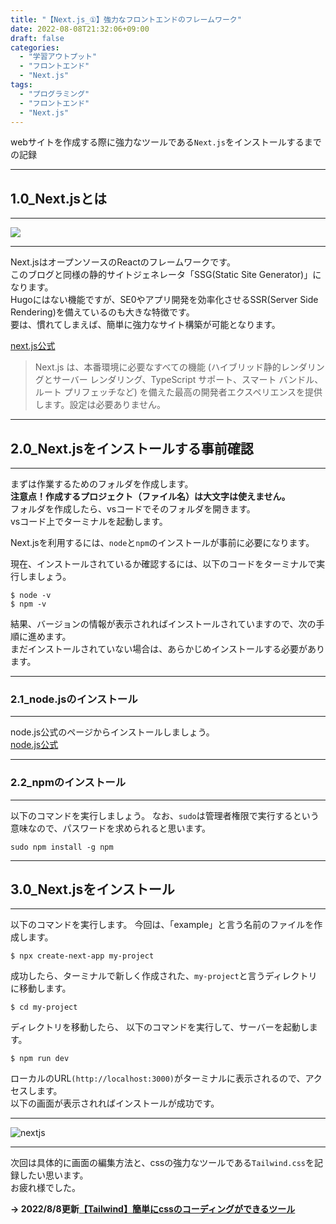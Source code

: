 ```yaml
---
title: "【Next.js_①】強力なフロントエンドのフレームワーク"
date: 2022-08-08T21:32:06+09:00
draft: false
categories:
  - "学習アウトプット"
  - "フロントエンド"
  - "Next.js"
tags:
  - "プログラミング"
  - "フロントエンド"
  - "Next.js"
---
```


webサイトを作成する際に強力なツールである``Next.js``をインストールするまでの記録
<!--more-->

***
## 1.0_Next.jsとは
***
![](../../img/13_nextjs01.png)
***
Next.jsはオープンソースのReactのフレームワークです。  
このブログと同様の静的サイトジェネレータ「SSG(Static Site Generator)」になります。  
Hugoにはない機能ですが、SE0やアプリ開発を効率化させるSSR(Server Side Rendering)を備えているのも大きな特徴です。  
要は、慣れてしまえば、簡単に強力なサイト構築が可能となります。

[next.js公式](https://nextjs.org/)  
>Next.js は、本番環境に必要なすべての機能 (ハイブリッド静的レンダリングとサーバー レンダリング、TypeScript サポート、スマート バンドル、ルート プリフェッチなど) を備えた最高の開発者エクスペリエンスを提供します。設定は必要ありません。


***
## 2.0_Next.jsをインストールする事前確認
***


まずは作業するためのフォルダを作成します。  
**注意点！作成するプロジェクト（ファイル名）は大文字は使えません。**  
フォルダを作成したら、vsコードでそのフォルダを開きます。  
vsコード上でターミナルを起動します。  

Next.jsを利用するには、``node``と``npm``のインストールが事前に必要になります。

現在、インストールされているか確認するには、以下のコードをターミナルで実行しましょう。

```
$ node -v
$ npm -v
```

結果、バージョンの情報が表示されればインストールされていますので、次の手順に進めます。  
まだインストールされていない場合は、あらかじめインストールする必要があります。 

***

### 2.1_node.jsのインストール

***

node.js公式のページからインストールしましょう。  
[node.js公式](https://nodejs.org/ja/)  

***
### 2.2_npmのインストール
***
以下のコマンドを実行しましょう。
なお、``sudo``は管理者権限で実行するという意味なので、パスワードを求められると思います。
```
sudo npm install -g npm
```  

***
## 3.0_Next.jsをインストール
***
以下のコマンドを実行します。
今回は、「example」と言う名前のファイルを作成します。

```
$ npx create-next-app my-project
```

成功したら、ターミナルで新しく作成された、`my-project`と言うディレクトリに移動します。

```
$ cd my-project
```

ディレクトリを移動したら、
以下のコマンドを実行して、サーバーを起動します。

```
$ npm run dev
```
ローカルのURL``(http://localhost:3000)``がターミナルに表示されるので、アクセスします。  
以下の画面が表示されればインストールが成功です。
***
![nextjs](../../img/13_nextjs02.png)
***
次回は具体的に画面の編集方法と、cssの強力なツールである``Tailwind.css``を記録したい思います。  
お疲れ様でした。  
  

**→ 2022/8/8更新[【Tailwind】簡単にcssのコーディングができるツール](https://daideguchi.github.io/tec_studies_blog/post/14_tailwindcss/)**  
<!-- **→ 2022/8/10更新[【【Next.js_②】作成したプロジェクトでページの編集をする](https://daideguchi.github.io/tec_studies_blog/post/15_nextjs02/)**   -->
  
